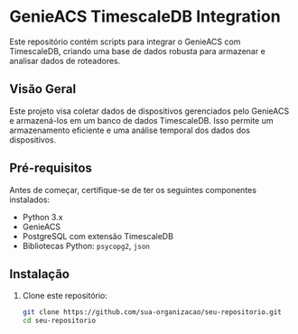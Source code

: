 # GenieACS TimescaleDB Integration

Este repositório contém scripts para integrar o GenieACS com TimescaleDB, criando uma base de dados robusta para armazenar e analisar dados de roteadores.

## Visão Geral

Este projeto visa coletar dados de dispositivos gerenciados pelo GenieACS e armazená-los em um banco de dados TimescaleDB. Isso permite um armazenamento eficiente e uma análise temporal dos dados dos dispositivos.

## Pré-requisitos

Antes de começar, certifique-se de ter os seguintes componentes instalados:

- Python 3.x
- GenieACS
- PostgreSQL com extensão TimescaleDB
- Bibliotecas Python: `psycopg2`, `json`

## Instalação

1. Clone este repositório:
   ```bash
   git clone https://github.com/sua-organizacao/seu-repositorio.git
   cd seu-repositorio
